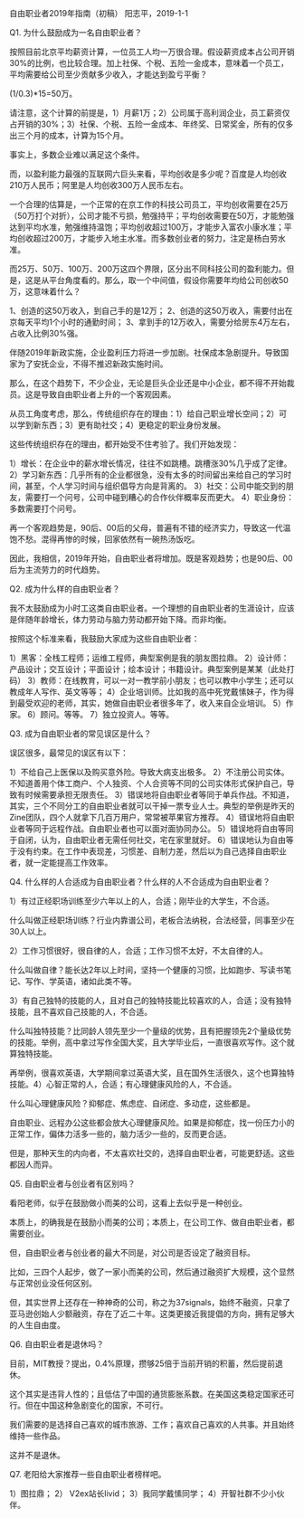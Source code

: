 自由职业者2019年指南（初稿）
阳志平，2019-1-1

Q1. 为什么鼓励成为一名自由职业者？

按照目前北京平均薪资计算，一位员工人均一万很合理。假设薪资成本占公司开销30%的比例，也比较合理。加上社保、个税、五险一金成本，意味着一个员工，平均需要给公司至少贡献多少收入，才能达到盈亏平衡？

(1/0.3)*15=50万。

请注意，这个计算的前提是，1）月薪1万；2）公司属于高利润企业，员工薪资仅占开销的30%；3）社保、个税、五险一金成本、年终奖、日常奖金，所有的仅多出三个月的成本，计算为15个月。

事实上，多数企业难以满足这个条件。

而，以盈利能力最强的互联网六巨头来看，平均创收是多少呢？百度是人均创收210万人民币；阿里是人均创收300万人民币左右。

一个合理的估算是，一个正常的在京工作的科技公司员工，平均创收需要在25万（50万打个对折），公司才能不亏损，勉强持平；平均创收需要在50万，才能勉强达到平均水准，勉强维持温饱；平均创收超过100万，才能步入富农小康水准；平均创收超过200万，才能步入地主水准。而多数创业者的努力，注定是杨白劳水准。

而25万、50万、100万、200万这四个界限，区分出不同科技公司的盈利能力。但是，这是从平台角度看的。那么，取一个中间值，假设你需要年均给公司创收50万，这意味着什么？

1、创造的这50万收入，到自己手的是12万； 2、创造的这50万收入，需要付出在京每天平均1个小时的通勤时间； 3、拿到手的12万收入，需要分给房东4万左右，占收入比例30%强。

伴随2019年新政实施，企业盈利压力将进一步加剧。社保成本急剧提升。导致国家为了安抚企业，不得不推迟新政实施时间。

那么，在这个趋势下，不少企业，无论是巨头企业还是中小企业，都不得不开始裁员。这是导致自由职业者上升的一个客观因素。

从员工角度考虑，那么，传统组织存在的理由：1）给自己职业增长空间；2）可以学到新东西；3）更有助社交；4）更稳定的职业身份发展。

这些传统组织存在的理由，都开始受不住考验了。我们开始发现：

1）增长：在企业中的薪水增长情况，往往不如跳槽。跳槽涨30%几乎成了定律。 2）学习新东西：几乎所有的企业都很急，没有太多的时间留出来给自己的学习时间，甚至，个人学习时间与组织倡导方向是背离的。 3）社交：公司中能交到的朋友，需要打一个问号，公司中碰到糟心的合作伙伴概率反而更大。 4）职业身份：多数需要打个问号。

再一个客观趋势是，90后、00后的父母，普遍有不错的经济实力，导致这一代温饱不愁。混得再惨的时候，回家依然有一碗热汤饭吃。

因此，我相信，2019年开始，自由职业者将增加。既是客观趋势；也是90后、00后为主流劳力的时代趋势。

Q2. 成为什么样的自由职业者？

我不太鼓励成为小时工这类自由职业者。一个理想的自由职业者的生涯设计，应该是伴随年龄增长，体力劳动与脑力劳动都开始下降。而非均衡。

按照这个标准来看，我鼓励大家成为这些自由职业者：

1）黑客：全栈工程师；运维工程师，典型案例是我的朋友图拉鼎。 2）设计师：产品设计；交互设计；平面设计；绘本设计；书籍设计。典型案例是某某（此处打码） 3）教师：在线教育，可以一对一教学前小朋友；也可以教中小学生；还可以教成年人写作、英文等等； 4）企业培训师。比如我的高中死党戴愫妹子，作为得到最受欢迎的老师，其实，她做自由职业者很多年了，收入来自企业培训。 5）作家。 6）顾问。等等。 7）独立投资人。等等。

Q3. 成为自由职业者的常见误区是什么？

误区很多，最常见的误区有以下：

1）不给自己上医保以及购买意外险。导致大病支出极多。 2）不注册公司实体。不知道善用个体工商户、个人独资、个人合资等不同的公司实体形式保护自己，导致有时候需要承担无限责任。 3）错误地将自由职业者等同于单兵作战。不知道，其实，三个不同分工的自由职业者就可以干掉一票专业人士。典型的举例是昨天的Zine团队，四个人就拿下几百万用户，常常被苹果官方推荐。 4）错误地将自由职业者等同于远程作战。自由职业者也可以面对面协同办公。 5）错误地将自由等同于自闭，认为，自由职业者无需任何社交，宅在家里就好。 6）错误地认为自由等于没有约束。在工作中表现差，习惯差、自制力差，然后以为自己选择自由职业者，就一定能提高工作效率。

Q4. 什么样的人合适成为自由职业者？什么样的人不合适成为自由职业者？

1）有过正经职场训练至少六年以上的人，合适；刚毕业的大学生，不合适。

什么叫做正经职场训练？行业内靠谱公司，老板合法纳税，合法经营，同事至少在30人以上。

2）工作习惯很好，很自律的人，合适；工作习惯不太好，不太自律的人。

什么叫做自律？能长达2年以上时间，坚持一个健康的习惯，比如跑步、写读书笔记、写作、学英语，诸如此类不等。

3）有自己独特的技能的人，且对自己的独特技能比较喜欢的人，合适；没有独特技能，且不喜欢自己技能的人，不合适。

什么叫独特技能？比同龄人领先至少一个量级的优势，且有把握领先2个量级优势的技能。举例，高中拿过写作全国大奖，且大学毕业后，一直很喜欢写作。这个就算独特技能。

再举例，很喜欢英语，大学期间拿过英语大奖，且在国外生活很久，这个也算独特技能。4）心智正常的人，合适；有心理健康风险的人，不合适。

什么叫心理健康风险？抑郁症、焦虑症、自闭症、多动症，这些都是。

自由职业、远程办公这些都会放大心理健康风险。如果是抑郁症，找一份压力小的正常工作，偏体力活多一些的，脑力活少一些的，反而更合适。

但是，那种天生的内向者，不太喜欢社交的，选择自由职业者，可能更舒适。这些都因人而异。

Q5. 自由职业者与创业者有区别吗？

看阳老师，似乎在鼓励做小而美的公司，这看上去似乎是一种创业。

本质上，的确我是在鼓励小而美的公司；本质上，在公司工作、做自由职业者，都需要创业。

但，自由职业者与创业者的最大不同是，对公司是否设定了融资目标。

比如，三四个人起步，做了一家小而美的公司，然后通过融资扩大规模，这个显然与正常创业没任何区别。

但，其实世界上还存在一种神奇的公司，称之为37signals，始终不融资，只拿了亚马逊创始人少额融资，存在了近二十年。这类更接近我提倡的方向，拥有足够大的人生自由度。

Q6. 自由职业者是退休吗？

目前，MIT教授？提出，0.4%原理，攒够25倍于当前开销的积蓄，然后提前退休。

这个其实是违背人性的；且低估了中国的通货膨胀系数。在美国这类稳定国家还可行。但在中国这种急剧变化的国家，不可行。

我们需要的是选择自己喜欢的城市旅游、工作；喜欢自己喜欢的人共事。并且始终维持一些作品。

这并不是退休。

Q7. 老阳给大家推荐一些自由职业者榜样吧。

1）图拉鼎； 2） V2ex站长livid； 3）我同学戴愫同学； 4）开智社群不少小伙伴。
